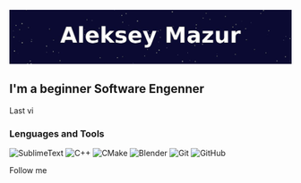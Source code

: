 [![Header](https://github.com/alekseymazur/alekseymazur/blob/main/assets/alekseymazur.jpg)]()

## I'm a beginner Software Engenner

Last vi

### Lenguages and Tools
![SublimeText](https://img.shields.io/badge/-Sublime_Text-090909?style=for-the-badge&logo=sublime-text)
![C++](https://img.shields.io/badge/-C++-090909?style=for-the-badge&logo=c%2b%2b&logoColor=blue)
![CMake](https://img.shields.io/badge/-cmake-090909?style=for-the-badge&logo=cmake)
![Blender](https://img.shields.io/badge/blender-090909?style=for-the-badge&logo=blender)
![Git](https://img.shields.io/badge/git-090909?style=for-the-badge&logo=git)
![GitHub](https://img.shields.io/badge/github-090909?style=for-the-badge&logo=github&logoColor=white)

Follow me